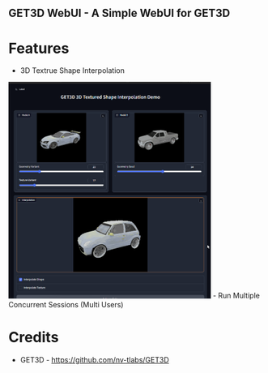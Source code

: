 ## GET3D WebUI - A Simple WebUI for GET3D

# Features
- 3D Textrue Shape Interpolation<br>
<img src="./get3d-webui-demo.gif" width="400">
- Run Multiple Concurrent Sessions (Multi Users)

# Credits
- GET3D - https://github.com/nv-tlabs/GET3D